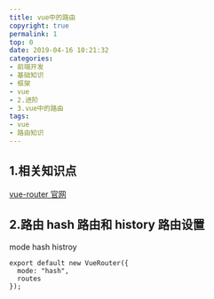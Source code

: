 ```yaml
---
title: vue中的路由
copyright: true
permalink: 1
top: 0
date: 2019-04-16 10:21:32
categories:
- 前端开发
- 基础知识
- 框架
- vue
- 2.进阶
- 3.vue中的路由
tags:
- vue
- 路由知识
---
```


## 1.相关知识点

[vue-router 官网](https://router.vuejs.org/zh/)

## 2.路由 hash 路由和 history 路由设置

mode hash histroy

```
export default new VueRouter({
  mode: "hash",
  routes
});
```
